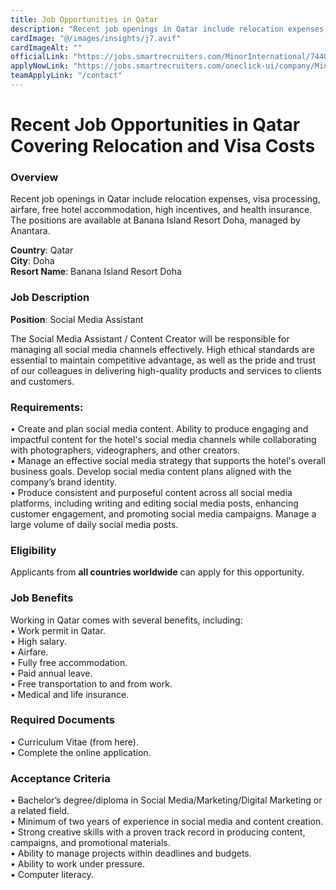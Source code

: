 ```yaml
---
title: Job Opportunities in Qatar 
description: "Recent job openings in Qatar include relocation expenses, visa processing, airfare, free hotel accommodation, high incentives, and health insurance. The positions are available at Banana Island Resort Doha, managed by Anantara."
cardImage: "@/images/insights/j7.avif"  
cardImageAlt: ""
officialLink: "https://jobs.smartrecruiters.com/MinorInternational/744000004855705-social-media-assistant?trid=89334b4a-13c4-4bd2-bbae-d30c41ecede8"
applyNowLink: "https://jobs.smartrecruiters.com/oneclick-ui/company/MinorInternational/publication/d82341a0-493c-4afe-80c0-18c5429644de?dcr_ci=MinorInternational&sid=89334b4a-13c4-4bd2-bbae-d30c41ecede8"
teamApplyLink: "/contact"
---
```


# Recent Job Opportunities in Qatar Covering Relocation and Visa Costs

### Overview
Recent job openings in Qatar include relocation expenses, visa processing, airfare, free hotel accommodation, high incentives, and health insurance. The positions are available at Banana Island Resort Doha, managed by Anantara.

**Country**: Qatar  
**City**: Doha  
**Resort Name**: Banana Island Resort Doha

### Job Description
**Position**: Social Media Assistant

The Social Media Assistant / Content Creator will be responsible for managing all social media channels effectively. High ethical standards are essential to maintain competitive advantage, as well as the pride and trust of our colleagues in delivering high-quality products and services to clients and customers.

### Requirements:
• Create and plan social media content. Ability to produce engaging and impactful content for the hotel's social media channels while collaborating with photographers, videographers, and other creators.  
• Manage an effective social media strategy that supports the hotel's overall business goals. Develop social media content plans aligned with the company’s brand identity.  
• Produce consistent and purposeful content across all social media platforms, including writing and editing social media posts, enhancing customer engagement, and promoting social media campaigns. Manage a large volume of daily social media posts.

### Eligibility
Applicants from **all countries worldwide** can apply for this opportunity.

### Job Benefits
Working in Qatar comes with several benefits, including:  
• Work permit in Qatar.  
• High salary.  
• Airfare.  
• Fully free accommodation.  
• Paid annual leave.  
• Free transportation to and from work.  
• Medical and life insurance.

### Required Documents
• Curriculum Vitae (from here).  
• Complete the online application.

### Acceptance Criteria
• Bachelor’s degree/diploma in Social Media/Marketing/Digital Marketing or a related field.  
• Minimum of two years of experience in social media and content creation.  
• Strong creative skills with a proven track record in producing content, campaigns, and promotional materials.  
• Ability to manage projects within deadlines and budgets.  
• Ability to work under pressure.  
• Computer literacy.
